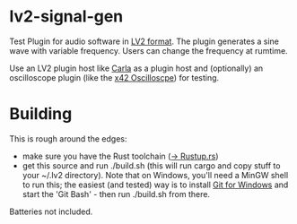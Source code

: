 # lv2-signal-gen
Test Plugin for audio software in [LV2 format](http://lv2plug.in/]). The plugin generates a sine wave with variable frequency. 
Users can change the frequency at rumtime.

Use an LV2 plugin host like [Carla](https://kx.studio/Applications:Carla) as a plugin host and (optionally) 
an oscilloscope plugin (like the [x42 Oscilloscpe](https://x42-plugins.com/x42/x42-scope)) for testing.

# Building
This is rough around the edges: 
* make sure you have the Rust toolchain ([-> Rustup.rs](https://rustup.rs))
* get this source and run ./build.sh (this will run cargo and copy stuff to your ~/.lv2 directory). Note that on Windows, you'll need a MinGW shell to run this; the easiest (and tested) way is to install [Git for Windows](https://git-scm.com/download/win) and start the 'Git Bash' - then run ./build.sh from there.

Batteries not included.
